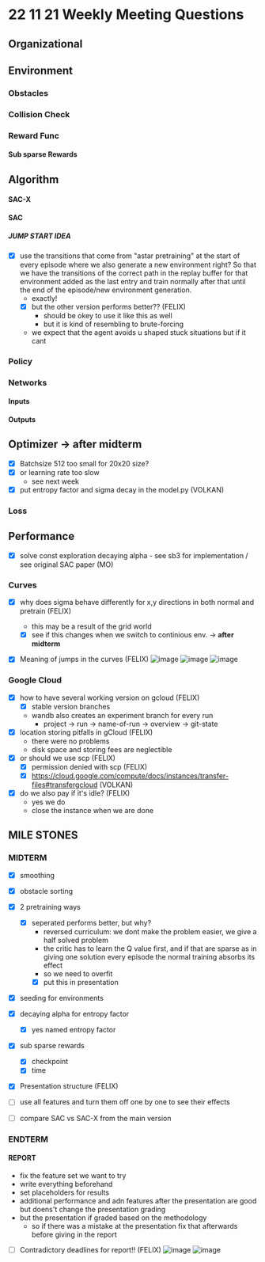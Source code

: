 # 22 11 21 Weekly Meeting Questions

## Organizational

## Environment
### Obstacles

### Collision Check
### Reward Func
#### Sub sparse Rewards
  
## Algorithm
#### SAC-X
#### SAC
##### JUMP START IDEA
- [X] use the transitions that come from "astar pretraining" at the start of every episode where we 
	  also generate a new environment right? So that we have the transitions of the correct path in the replay buffer for that environment added as the last entry and train normally after that until the end of the episode/new environment generation.
  -  exactly!
  -  [X] but the other version performs better?? (FELIX)
    - should be okey to use it like this as well
    - but it is kind of resembling to brute-forcing
  - we expect that the agent avoids u shaped stuck situations but if it cant 
### Policy
### Networks
#### Inputs
#### Outputs

## Optimizer -> **after midterm**
- [X] Batchsize 512 too small for 20x20 size?
- [X] or learning rate too slow
  - see next week
- [X] put entropy factor and sigma decay in the model.py (VOLKAN)
### Loss
## Performance
- [X] solve const exploration decaying alpha - see sb3 for implementation / see original SAC paper (MO)
### Curves
- [X] why does sigma behave differently for x,y directions in both normal and pretrain (FELIX)
  - this may be a result of the grid world 
  - [X] see if this changes when we switch to continious env. -> **after midterm**
- [X] Meaning of jumps in the curves (FELIX)
![image](https://user-images.githubusercontent.com/75018544/206923169-bc0d0b23-dfa1-44b6-981e-c669ab85b5fd.png)
![image](https://user-images.githubusercontent.com/75018544/206923185-276b9a01-4895-46dd-a65d-3f12ce847b92.png)
![image](https://user-images.githubusercontent.com/75018544/206923192-808446e7-2598-4dd7-a833-c30f14fb62b7.png)


### Google Cloud
- [X] how to have several working version on gcloud (FELIX)
  - [X] stable version branches
  - wandb also creates an experiment branch for every run
    - project -> run -> name-of-run -> overview -> git-state
- [X] location storing pitfalls in gCloud (FELIX)
  - there were no problems
  - disk space and storing fees are neglectible 
- [X] or should we use scp (FELIX)
  - [X] permission denied with scp (FELIX)
  - [X] https://cloud.google.com/compute/docs/instances/transfer-files#transfergcloud (VOLKAN)
- [X] do we also pay if it's idle? (FELIX)
  - yes we do
  - close the instance when we are done

## MILE STONES

### MIDTERM
- [X] smoothing
- [X] obstacle sorting
- [X] 2 pretraining ways
  - [X] seperated performs better, but why? 	
    - reversed curriculum: we dont make the problem easier, we give a half solved problem 
    - the critic has to learn the Q value first, and if that are sparse as in giving 
      one solution every episode the normal training absorbs its effect
    - so we need to overfit
    - [X] put this in presentation
- [X] seeding for environments
- [X] decaying alpha for entropy factor
  - [X] yes named entropy factor 
- [X] sub sparse rewards
  - [X] checkpoint
  - [X] time

- [X] Presentation structure (FELIX)

- [ ] use all features and turn them off one by one to see their effects

- [ ] compare SAC vs SAC-X from the main version 

### ENDTERM

#### REPORT
- fix the feature set we want to try
- write everything beforehand 
- set placeholders for results
- additional performance and adn features after the presentation are good but doens't change the presentation grading
- but the presentation if graded based on the methodology 
  - so if there was a mistake at the presentation fix that afterwards before giving in the report
- [ ] Contradictory deadlines for report!! (FELIX) 
![image](https://user-images.githubusercontent.com/75018544/206950452-3defd6e5-f282-42bf-b4d4-4b059804aedf.png)
![image](https://user-images.githubusercontent.com/75018544/206950458-9856b139-e755-4016-8280-10dd296c2305.png)



